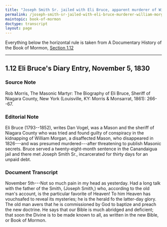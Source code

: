 ```yaml
---
title: "Joseph Smith Sr. jailed with Eli Bruce, apparent murderer of William Morgan"
permalink: /joseph-smith-sr-jailed-with-eli-bruce-murderer-william-morgan/
maintopic: book-of-mormon
doctype: transcript
layout: page
---
```


Everything below the horizontal rule is taken from A Documentary History of the Book of Mormon, [Section 1.12](https://books.google.com/books?id=T0SCDwAAQBAJ&pg=PT88&lpg=PT88&dq=Diary+of+Eli+Bruce&source=bl&ots=EyXDko7CxS&sig=ACfU3U3Alw-qPa3r4v9IvibHwHXriI1ZAg&hl=en&sa=X&ved=2ahUKEwjOsbrkxt3pAhVTHzQIHXQGDoEQ6AEwAHoECAkQAQ#v=onepage&q=%22Had%20a%20long%20talk%20with%20the%20father%20of%20the%20Smith%22&f=false)

---

## 1.12 Eli Bruce's Diary Entry, November 5, 1830

### Source Note

Rob Morris, The Masonic Martyr: The Biography of Eli Bruce, Sheriff of Niagara County, New York (Louisville, KY: Morris & Monsarrat, 1861): 266--67.

### Editorial Note

Eli Bruce (1793--1852), writes Dan Vogel, was a Mason and the sheriff of Niagara County who was tried and found guilty of conspiracy in the kidnapping of William Morgan, a disaffected Mason, who disappeared in 1826---and was presumed murdered---after threatening to publish Masonic secrets. Bruce served a twenty-eight-month sentence in the Canandaigua jail and there met Joseph Smith Sr., incarcerated for thirty days for an unpaid debt.

### Document Transcript

November 5th---Not so much pain in my head as yesterday.  Had a long talk with the father of the Smith, (Joseph Smith,) who, according to the old man's account, is the particular favorite of Heaven!  To him Heaven has vouchsafed to reveal its mysteries; he is the herald fo the latter-day glory.  The old man avers that he is commissioned by God to baptize and preach the new doctrine.  He says that our Bible is much abridged and deficient; that soon the Divine is to be made known to all, as written in the new Bible, or Book of Mormon.
